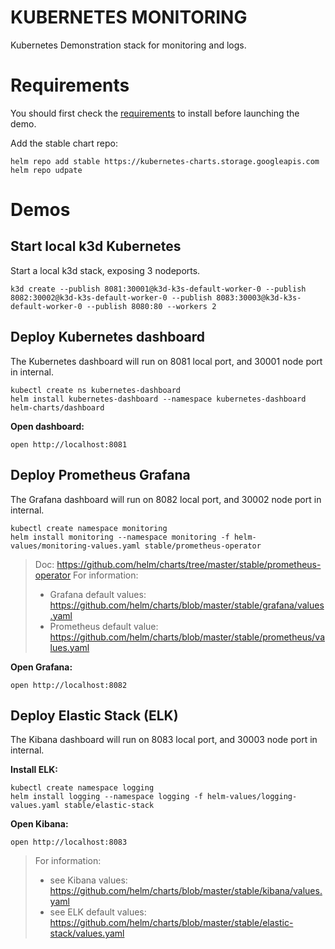 KUBERNETES MONITORING
=====================

Kubernetes Demonstration stack for monitoring and logs.

# Requirements

You should first check the [requirements](requirements.md) to install before launching the demo.

Add the stable chart repo:
```
helm repo add stable https://kubernetes-charts.storage.googleapis.com
helm repo udpate
```

# Demos

## Start local k3d Kubernetes

Start a local k3d stack, exposing 3 nodeports.

```
k3d create --publish 8081:30001@k3d-k3s-default-worker-0 --publish 8082:30002@k3d-k3s-default-worker-0 --publish 8083:30003@k3d-k3s-default-worker-0 --publish 8080:80 --workers 2
```

## Deploy Kubernetes dashboard

The Kubernetes dashboard will run on 8081 local port, and 30001 node port in internal.

```
kubectl create ns kubernetes-dashboard
helm install kubernetes-dashboard --namespace kubernetes-dashboard helm-charts/dashboard
```

**Open dashboard:**
```
open http://localhost:8081
```

## Deploy Prometheus Grafana

The Grafana dashboard will run on 8082 local port, and 30002 node port in internal.

```
kubectl create namespace monitoring
helm install monitoring --namespace monitoring -f helm-values/monitoring-values.yaml stable/prometheus-operator
```

> Doc:
> https://github.com/helm/charts/tree/master/stable/prometheus-operator
> For information:
> - Grafana default values: https://github.com/helm/charts/blob/master/stable/grafana/values.yaml
> - Prometheus default value: https://github.com/helm/charts/blob/master/stable/prometheus/values.yaml

**Open Grafana:**
```
open http://localhost:8082
```

## Deploy Elastic Stack (ELK)

The Kibana dashboard will run on 8083 local port, and 30003 node port in internal.

**Install ELK:**
```
kubectl create namespace logging
helm install logging --namespace logging -f helm-values/logging-values.yaml stable/elastic-stack
```

**Open Kibana:**
```
open http://localhost:8083
```

> For information:
> - see Kibana values: https://github.com/helm/charts/blob/master/stable/kibana/values.yaml
> - see ELK default values: https://github.com/helm/charts/blob/master/stable/elastic-stack/values.yaml
